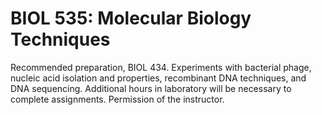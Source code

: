 # BIOL 535: Molecular Biology Techniques

Recommended preparation, BIOL 434. Experiments with bacterial phage, nucleic acid isolation and properties, recombinant DNA techniques, and DNA sequencing. Additional hours in laboratory will be necessary to complete assignments. Permission of the instructor.